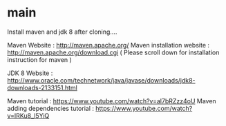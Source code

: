 main
====
Install maven and jdk 8 after cloning....

Maven Website : http://maven.apache.org/
Maven installation website : http://maven.apache.org/download.cgi
( Please scroll down for installation instruction for maven )

JDK 8 Website : http://www.oracle.com/technetwork/java/javase/downloads/jdk8-downloads-2133151.html


Maven tutorial : https://www.youtube.com/watch?v=al7bRZzz4oU
Maven adding dependencies tutorial : https://www.youtube.com/watch?v=IRKu8_l5YiQ
